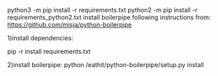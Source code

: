 python3 -m pip install -r requirements.txt
python2 -m pip install -r requirements_python2.txt
install boilerpipe following instructions from:
https://github.com/misja/python-boilerpipe

1)install dependencies:

pip -r install requirements.txt



2)install boilerpipe:
python /eathit/python-boilerpipe/setup.py install
